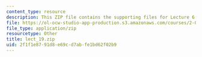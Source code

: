 ```yaml
---
content_type: resource
description: This ZIP file contains the supporting files for Lecture 6.
file: https://ol-ocw-studio-app-production.s3.amazonaws.com/courses/2-067-advanced-structural-dynamics-and-acoustics-13-811-spring-2004/2f1f1e8791d8e69cd7abfe1bd62f02b9_lect_19.zip
file_type: application/zip
resourcetype: Other
title: lect_19.zip
uid: 2f1f1e87-91d8-e69c-d7ab-fe1bd62f02b9
---
```

